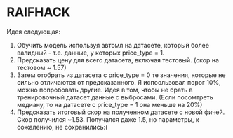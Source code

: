 # RAIFHACK
Идея следующая:
1) Обучить модель используя автомл на датасете, который более валидный - т.е. данные, у которых price_type = 1.
2) Предсказать цену для всего датасета, включая тестовый. (скор на тестовом ~ 1.57)
3) Затем отобрать из датасета с price_type = 0 те значения, которые не сильно отличаются от предсказанного. Я испоользовал порог 10%, можно попробовать другие. Идея в том, чтобы не брать в тренировочный датасет данные с выбросами. (Если посомтреть медиану, то на датасете с price_type = 1 она меньше на 20%) 
4) Предсказать итоговый скор на полученном датасете с новой фичей. Скор получился ~1.53. Получался даже 1.5, но параметры, к сожалению, не сохранились:(
